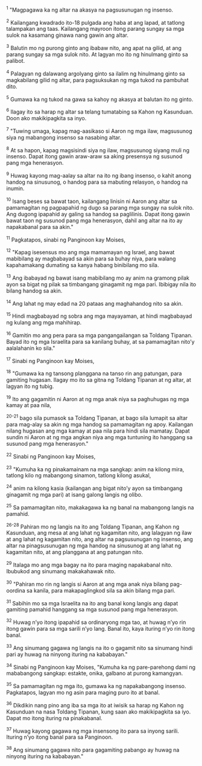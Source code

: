 <sup>1</sup>
"Magpagawa ka ng altar na akasya na pagsusunugan ng insenso. 

<sup>2</sup>
Kailangang kwadrado ito-18 pulgada ang haba at ang lapad, at tatlong talampakan ang taas. Kailangang mayroon itong parang sungay sa mga sulok na kasamang ginawa nang gawin ang altar. 

<sup>3</sup>
Balutin mo ng purong ginto ang ibabaw nito, ang apat na gilid, at ang parang sungay sa mga sulok nito. At lagyan mo ito ng hinulmang ginto sa palibot. 

<sup>4</sup>
Palagyan ng dalawang argolyang ginto sa ilalim ng hinulmang ginto sa magkabilang gilid ng altar, para pagsuksukan ng mga tukod na pambuhat dito. 

<sup>5</sup>
Gumawa ka ng tukod na gawa sa kahoy ng akasya at balutan ito ng ginto. 

<sup>6</sup>
Ilagay ito sa harap ng altar sa telang tumatabing sa Kahon ng Kasunduan. Doon ako makikipagkita sa inyo. 

<sup>7</sup>
"Tuwing umaga, kapag mag-aasikaso si Aaron ng mga ilaw, magsusunog siya ng mabangong insenso sa nasabing altar. 

<sup>8</sup>
At sa hapon, kapag magsisindi siya ng ilaw, magsusunog siyang muli ng insenso. Dapat itong gawin araw-araw sa aking presensya ng susunod pang mga henerasyon. 

<sup>9</sup>
Huwag kayong mag-aalay sa altar na ito ng ibang insenso, o kahit anong handog na sinusunog, o handog para sa mabuting relasyon, o handog na inumin. 

<sup>10</sup>
Isang beses sa bawat taon, kailangang linisin ni Aaron ang altar sa pamamagitan ng pagpapahid ng dugo sa parang mga sungay na sulok nito. Ang dugong ipapahid ay galing sa handog sa paglilinis. Dapat itong gawin bawat taon ng susunod pang mga henerasyon, dahil ang altar na ito ay napakabanal para sa akin." 

<sup>11</sup>
Pagkatapos, sinabi ng Panginoon kay Moises, 

<sup>12</sup>
"Kapag isesensus mo ang mga mamamayan ng Israel, ang bawat mabibilang ay magbabayad sa akin para sa buhay niya, para walang kapahamakang dumating sa kanya habang binibilang mo sila. 

<sup>13</sup>
Ang ibabayad ng bawat isang mabibilang mo ay anim na gramong pilak ayon sa bigat ng pilak sa timbangang ginagamit ng mga pari. Ibibigay nila ito bilang handog sa akin. 

<sup>14</sup>
Ang lahat ng may edad na 20 pataas ang maghahandog nito sa akin. 

<sup>15</sup>
Hindi magbabayad ng sobra ang mga mayayaman, at hindi magbabayad ng kulang ang mga mahihirap. 

<sup>16</sup>
Gamitin mo ang pera para sa mga pangangailangan sa Toldang Tipanan. Bayad ito ng mga Israelita para sa kanilang buhay, at sa pamamagitan nitoʼy aalalahanin ko sila." 

<sup>17</sup>
Sinabi ng Panginoon kay Moises, 

<sup>18</sup>
"Gumawa ka ng tansong planggana na tanso rin ang patungan, para gamiting hugasan. Ilagay mo ito sa gitna ng Toldang Tipanan at ng altar, at lagyan ito ng tubig. 

<sup>19</sup>
Ito ang gagamitin ni Aaron at ng mga anak niya sa paghuhugas ng mga kamay at paa nila,

<sup>20-21</sup>
bago sila pumasok sa Toldang Tipanan, at bago sila lumapit sa altar para mag-alay sa akin ng mga handog sa pamamagitan ng apoy. Kailangan nilang hugasan ang mga kamay at paa nila para hindi sila mamatay. Dapat sundin ni Aaron at ng mga angkan niya ang mga tuntuning ito hanggang sa susunod pang mga henerasyon." 

<sup>22</sup>
Sinabi ng Panginoon kay Moises, 

<sup>23</sup>
"Kumuha ka ng pinakamainam na mga sangkap: anim na kilong mira, tatlong kilo ng mabangong sinamon, tatlong kilong asukal, 

<sup>24</sup>
anim na kilong kasia (kailangan ang bigat nitoʼy ayon sa timbangang ginagamit ng mga pari) at isang galong langis ng olibo. 

<sup>25</sup>
Sa pamamagitan nito, makakagawa ka ng banal na mabangong langis na pamahid.

<sup>26-28</sup>
Pahiran mo ng langis na ito ang Toldang Tipanan, ang Kahon ng Kasunduan, ang mesa at ang lahat ng kagamitan nito, ang lalagyan ng ilaw at ang lahat ng kagamitan nito, ang altar na pagsusunugan ng insenso, ang altar na pinagsusunugan ng mga handog na sinusunog at ang lahat ng kagamitan nito, at ang planggana at ang patungan nito. 

<sup>29</sup>
Italaga mo ang mga bagay na ito para maging napakabanal nito. Ibubukod ang sinumang makakahawak nito. 

<sup>30</sup>
"Pahiran mo rin ng langis si Aaron at ang mga anak niya bilang pag-oordina sa kanila, para makapaglingkod sila sa akin bilang mga pari. 

<sup>31</sup>
Sabihin mo sa mga Israelita na ito ang banal kong langis ang dapat gamiting pamahid hanggang sa mga susunod pang mga henerasyon. 

<sup>32</sup>
Huwag nʼyo itong ipapahid sa ordinaryong mga tao, at huwag nʼyo rin itong gawin para sa mga sarili nʼyo lang. Banal ito, kaya ituring nʼyo rin itong banal. 

<sup>33</sup>
Ang sinumang gagawa ng langis na ito o gagamit nito sa sinumang hindi pari ay huwag na ninyong ituring na kababayan." 

<sup>34</sup>
Sinabi ng Panginoon kay Moises, "Kumuha ka ng pare-parehong dami ng mababangong sangkap: estakte, onika, galbano at purong kamangyan. 

<sup>35</sup>
Sa pamamagitan ng mga ito, gumawa ka ng napakabangong insenso. Pagkatapos, lagyan mo ng asin para maging puro ito at banal. 

<sup>36</sup>
Dikdikin nang pino ang iba sa mga ito at iwisik sa harap ng Kahon ng Kasunduan na nasa Toldang Tipanan, kung saan ako makikipagkita sa iyo. Dapat mo itong ituring na pinakabanal. 

<sup>37</sup>
Huwag kayong gagawa ng mga insensong ito para sa inyong sarili. Ituring nʼyo itong banal para sa Panginoon. 

<sup>38</sup>
Ang sinumang gagawa nito para gagamiting pabango ay huwag na ninyong ituring na kababayan."